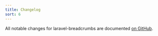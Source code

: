 ```yaml
---
title: Changelog
sort: 6
---
```


All notable changes for laravel-breadcrumbs are documented [on GitHub](https://github.com/rawilk/laravel-breadcrumbs/blob/main/CHANGELOG.md).
